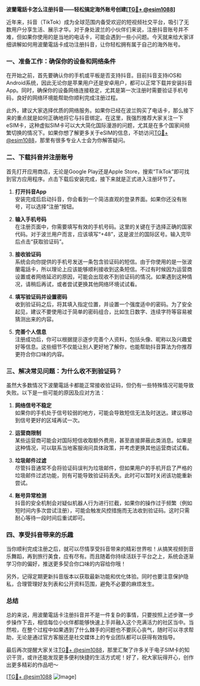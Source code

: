 **波蘭電話卡怎么注册抖音——轻松搞定海外账号创建[[TG💪+ @esim1088](https://t.me/s/esim1088)]**

近年来，抖音（TikTok）成为全球范围内备受欢迎的短视频社交平台，吸引了无数用户分享生活、展示才华。对于身处波兰的小伙伴们来说，注册抖音账号并不难，但如果你使用的是当地的电话卡，可能会遇到一些小问题。今天就来给大家详细讲解如何用波蘭電話卡成功注册抖音，让你轻松拥有属于自己的海外账号。

### 一、准备工作：确保你的设备和网络条件

在开始之前，首先要确认你的手机或平板是否支持抖音。目前抖音支持iOS和Android系统，因此无论你是苹果用户还是安卓用户，都可以正常下载并安装抖音App。同时，确保你的设备网络连接稳定，尤其是第一次注册时需要验证手机号码，良好的网络环境能帮助你顺利完成注册过程。

此外，建议大家选择优质的网络服务。如果你已经在波兰购买了电话卡，那么接下来的重点就是如何正确地将它与抖音绑定。在这里，我强烈推荐大家关注一下eSIM卡，这种虚拟SIM卡可以大大简化国际漫游的问题，尤其是在多个国家间频繁切换的情况下。如果你想了解更多关于eSIM的信息，不妨访问[TG💪+ @esim1088](https://t.me/s/esim1088)，那里有很多专业人士会为你解答疑问。

### 二、下载抖音并注册账号

首先打开应用商店，无论是Google Play还是Apple Store，搜索“TikTok”即可找到官方应用程序。点击下载后安装完成，接下来就是正式进入注册环节了。

1. **打开抖音App**  
   安装完成后启动抖音，你会看到一个简洁直观的登录界面。如果你还没有账号，可以选择“注册”按钮。

2. **输入手机号码**  
   在注册页面中，你需要填写有效的手机号码。这里的关键在于选择正确的国家代码。对于波兰用户而言，应该填写“+48”，这是波兰的国际区号。输入完毕后点击“获取验证码”。

3. **接收验证码**  
   系统会向你提供的手机号发送一条包含验证码的短信。由于你使用的是一张波蘭電話卡，所以理论上应该能够顺利接收到这条短信。不过有时候因为运营商设置或者网络延迟的原因，可能会出现收不到验证码的情况。如果遇到这种情况，请稍后再试，或者尝试更换其他网络环境试试看。

4. **填写验证码并设置密码**  
   收到验证码之后，将其填入指定位置，并设置一个强度适中的密码。为了安全起见，建议不要使用过于简单的密码组合，比如生日数字、连续字符等容易被猜测出来的内容。

5. **完善个人信息**  
   注册成功后，你可以根据提示逐步完善个人资料，包括头像、昵称以及兴趣爱好等信息。这些细节不仅能让别人更好地了解你，也能帮助抖音算法为你推荐更符合你口味的内容。

### 三、解决常见问题：为什么收不到验证码？

虽然大多数情况下波蘭電話卡都能正常接收验证码，但仍有一些特殊情况可能导致失败。以下是一些可能的原因及应对方法：

1. **网络信号不稳定**  
   如果你的手机处于信号较弱的地方，可能会导致短信无法及时送达。建议移动到信号更好的区域再试一次。

2. **运营商限制**  
   某些运营商可能会对国际短信收取额外费用，甚至直接屏蔽此类消息。如果是这种情况，可以联系当地客服询问具体政策，并考虑更换其他运营商试试看。

3. **垃圾邮件过滤**  
   尽管抖音通常不会将验证码误判为垃圾邮件，但如果用户的手机开启了严格的垃圾邮件过滤功能，则有可能导致验证码丢失。此时可以暂时关闭该功能重新尝试。

4. **账号异常检测**  
   抖音的安全机制会对疑似机器人行为进行拦截，如果你的操作过于频繁（例如短时间内多次尝试注册），可能会触发风控措施而无法收到验证码。这时只需耐心等待一段时间后重试即可。

### 四、享受抖音带来的乐趣

当你顺利完成注册之后，就可以尽情享受抖音带来的精彩世界啦！从搞笑视频到音乐舞蹈，再到旅行美食，应有尽有。而且随着你持续活跃于平台之上，系统会逐渐学习你的偏好，推送更多契合你口味的内容给你哦！

另外，记得定期更新抖音版本以获取最新功能和优化体验。同时也要注意保护隐私，合理管理好友列表和公开资料范围，避免不必要的麻烦发生。

### 总结

总的来说，用波蘭電話卡注册抖音并不是一件复杂的事情，只要按照上述步骤一步步操作下去，相信每位小伙伴都能够快速上手并融入这个充满活力的社区当中。当然啦，在整个过程中如果遇到了什么棘手的问题也不要灰心丧气，随时可以寻求帮助，无论是通过官方客服还是社交媒体上的专业团队都可以获得有效指导。

最后再次提醒大家关注[TG💪+ @esim1088](https://t.me/s/esim1088)，那里汇聚了许多关于电子SIM卡的知识干货，或许还能发现更多便利快捷的生活方式呢！好了，祝大家玩得开心，创作出更多精彩的作品吧～

[[TG💪+ @esim1088](https://t.me/s/esim1088) ![Image](https://i.postimg.cc/4NQfJmqS/Snipaste-2025-05-13-00-14-12.png)]